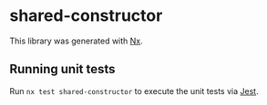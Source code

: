 # shared-constructor

This library was generated with [Nx](https://nx.dev).

## Running unit tests

Run `nx test shared-constructor` to execute the unit tests via [Jest](https://jestjs.io).
